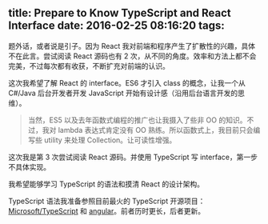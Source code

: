 title: Prepare to Know TypeScript and React Interface
date: 2016-02-25 08:16:20
tags:
---

题外话，或者说是引子。因为 React 我对前端和程序产生了扩散性的兴趣，具体不在此言。尝试阅读 React 源码也有 2 次，从不同的角度。效率和方法上都不会完美，不过每次都有收获，不断扩充对前端的认识。

这次我希望了解 React 的 interface。ES6 才引入 class 的概念，让我一个从 C#/Java 后台开发者开发 JavaScript 开始有设计感（沿用后台语言开发的思维）。

> 当然，ES5 以及去年函数式编程的推广也让我摄入了些非 OO 的知识。不过，我对 lambda 表达式肯定没有 OO 熟练。所以函数式上，我目前只会编写些 utility 来处理 Collection。让可读性增强。

这次我是第 3 次尝试阅读 React 源码。并使用 TypeScript 写 interface，第一步不具体实现。

我希望能够学习 TypeScript 的语法和摸清 React 的设计架构。

TypeScript 语法我准备参照目前最火的 TypeScript 开源项目：[Microsoft/TypeScript](https://github.com/Microsoft/TypeScript/) 和 [angular](https://github.com/angular/angular)。前者历时更长，后者更新。

